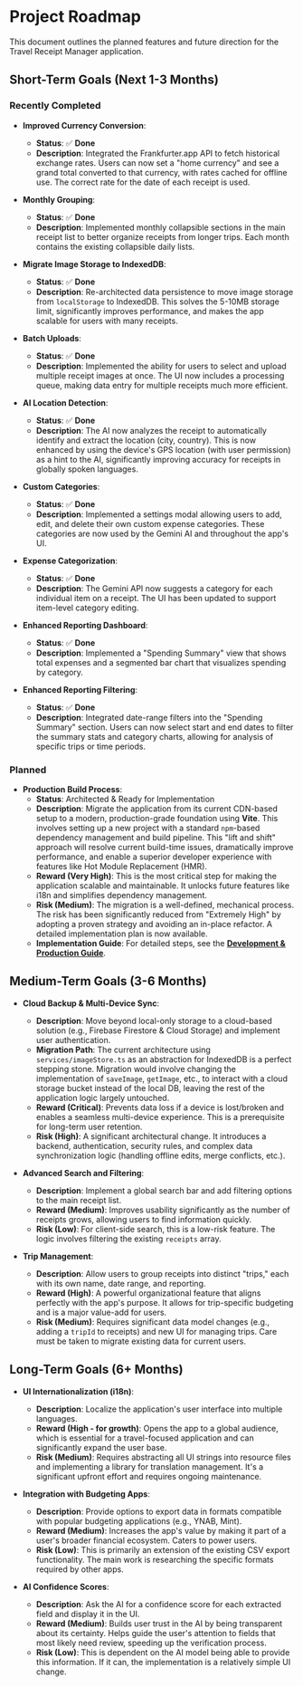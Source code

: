 # Project Roadmap

This document outlines the planned features and future direction for the Travel Receipt Manager application.

## Short-Term Goals (Next 1-3 Months)

### Recently Completed

-   **Improved Currency Conversion**:
    -   **Status**: ✅ **Done**
    -   **Description**: Integrated the Frankfurter.app API to fetch historical exchange rates. Users can now set a "home currency" and see a grand total converted to that currency, with rates cached for offline use. The correct rate for the date of each receipt is used.

-   **Monthly Grouping**:
    -   **Status**: ✅ **Done**
    -   **Description**: Implemented monthly collapsible sections in the main receipt list to better organize receipts from longer trips. Each month contains the existing collapsible daily lists.

-   **Migrate Image Storage to IndexedDB**:
    -   **Status**: ✅ **Done**
    -   **Description**: Re-architected data persistence to move image storage from `localStorage` to IndexedDB. This solves the 5-10MB storage limit, significantly improves performance, and makes the app scalable for users with many receipts.

-   **Batch Uploads**:
    -   **Status**: ✅ **Done**
    -   **Description**: Implemented the ability for users to select and upload multiple receipt images at once. The UI now includes a processing queue, making data entry for multiple receipts much more efficient.

-   **AI Location Detection**:
    -   **Status**: ✅ **Done**
    -   **Description**: The AI now analyzes the receipt to automatically identify and extract the location (city, country). This is now enhanced by using the device's GPS location (with user permission) as a hint to the AI, significantly improving accuracy for receipts in globally spoken languages.

-   **Custom Categories**:
    -   **Status**: ✅ **Done**
    -   **Description**: Implemented a settings modal allowing users to add, edit, and delete their own custom expense categories. These categories are now used by the Gemini AI and throughout the app's UI.

-   **Expense Categorization**:
    -   **Status**: ✅ **Done**
    -   **Description**: The Gemini API now suggests a category for each individual item on a receipt. The UI has been updated to support item-level category editing.
-   **Enhanced Reporting Dashboard**:
    -   **Status**: ✅ **Done**
    -   **Description**: Implemented a "Spending Summary" view that shows total expenses and a segmented bar chart that visualizes spending by category.

-   **Enhanced Reporting Filtering**:
    -   **Status**: ✅ **Done**
    -   **Description**: Integrated date-range filters into the "Spending Summary" section. Users can now select start and end dates to filter the summary stats and category charts, allowing for analysis of specific trips or time periods.

### Planned

-   **Production Build Process**:
    -   **Status**: Architected & Ready for Implementation
    -   **Description**: Migrate the application from its current CDN-based setup to a modern, production-grade foundation using **Vite**. This involves setting up a new project with a standard `npm`-based dependency management and build pipeline. This "lift and shift" approach will resolve current build-time issues, dramatically improve performance, and enable a superior developer experience with features like Hot Module Replacement (HMR).
    -   **Reward (Very High)**: This is the most critical step for making the application scalable and maintainable. It unlocks future features like i18n and simplifies dependency management.
    -   **Risk (Medium)**: The migration is a well-defined, mechanical process. The risk has been significantly reduced from "Extremely High" by adopting a proven strategy and avoiding an in-place refactor. A detailed implementation plan is now available.
    -   **Implementation Guide**: For detailed steps, see the **[Development & Production Guide](./development-guide.md)**.

## Medium-Term Goals (3-6 Months)

-   **Cloud Backup & Multi-Device Sync**:
    -   **Description**: Move beyond local-only storage to a cloud-based solution (e.g., Firebase Firestore & Cloud Storage) and implement user authentication.
    -   **Migration Path**: The current architecture using `services/imageStore.ts` as an abstraction for IndexedDB is a perfect stepping stone. Migration would involve changing the implementation of `saveImage`, `getImage`, etc., to interact with a cloud storage bucket instead of the local DB, leaving the rest of the application logic largely untouched.
    -   **Reward (Critical)**: Prevents data loss if a device is lost/broken and enables a seamless multi-device experience. This is a prerequisite for long-term user retention.
    -   **Risk (High)**: A significant architectural change. It introduces a backend, authentication, security rules, and complex data synchronization logic (handling offline edits, merge conflicts, etc.).

-   **Advanced Search and Filtering**:
    -   **Description**: Implement a global search bar and add filtering options to the main receipt list.
    -   **Reward (Medium)**: Improves usability significantly as the number of receipts grows, allowing users to find information quickly.
    -   **Risk (Low)**: For client-side search, this is a low-risk feature. The logic involves filtering the existing `receipts` array.

-   **Trip Management**:
    -   **Description**: Allow users to group receipts into distinct "trips," each with its own name, date range, and reporting.
    -   **Reward (High)**: A powerful organizational feature that aligns perfectly with the app's purpose. It allows for trip-specific budgeting and is a major value-add for users.
    -   **Risk (Medium)**: Requires significant data model changes (e.g., adding a `tripId` to receipts) and new UI for managing trips. Care must be taken to migrate existing data for current users.

## Long-Term Goals (6+ Months)

-   **UI Internationalization (i18n)**:
    -   **Description**: Localize the application's user interface into multiple languages.
    -   **Reward (High - for growth)**: Opens the app to a global audience, which is essential for a travel-focused application and can significantly expand the user base.
    -   **Risk (Medium)**: Requires abstracting all UI strings into resource files and implementing a library for translation management. It's a significant upfront effort and requires ongoing maintenance.

-   **Integration with Budgeting Apps**:
    -   **Description**: Provide options to export data in formats compatible with popular budgeting applications (e.g., YNAB, Mint).
    -   **Reward (Medium)**: Increases the app's value by making it part of a user's broader financial ecosystem. Caters to power users.
    -   **Risk (Low)**: This is primarily an extension of the existing CSV export functionality. The main work is researching the specific formats required by other apps.

-   **AI Confidence Scores**:
    -   **Description**: Ask the AI for a confidence score for each extracted field and display it in the UI.
    -   **Reward (Medium)**: Builds user trust in the AI by being transparent about its certainty. Helps guide the user's attention to fields that most likely need review, speeding up the verification process.
    -   **Risk (Low)**: This is dependent on the AI model being able to provide this information. If it can, the implementation is a relatively simple UI change.